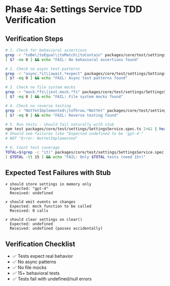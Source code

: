 # Phase 4a: Settings Service TDD Verification

## Verification Steps

```bash
# 1. Check for behavioral assertions
grep -r "toBe\|toEqual\|toMatch\|toContain" packages/core/test/settings/SettingsService.spec.ts
[ $? -ne 0 ] && echo "FAIL: No behavioral assertions found"

# 2. Check no async test patterns
grep -r "async.*it\|await.*expect" packages/core/test/settings/SettingsService.spec.ts
[ $? -eq 0 ] && echo "FAIL: Async test patterns found"

# 3. Check no file system mocks
grep -r "mock.*fs\|jest.mock.*fs" packages/core/test/settings/SettingsService.spec.ts
[ $? -eq 0 ] && echo "FAIL: File system mocks found"

# 4. Check no reverse testing
grep -r "NotYetImplemented\|toThrow.*NotYet" packages/core/test/settings/SettingsService.spec.ts
[ $? -eq 0 ] && echo "FAIL: Reverse testing found"

# 5. Run tests - should fail naturally with stub
npm test packages/core/test/settings/SettingsService.spec.ts 2>&1 | head -20
# Should see failures like "Expected undefined to be 'gpt-4'"
# NOT "Error: NotYetImplemented"

# 6. Count test coverage
TOTAL=$(grep -c "it(" packages/core/test/settings/SettingsService.spec.ts)
[ $TOTAL -lt 15 ] && echo "FAIL: Only $TOTAL tests (need 15+)"
```

## Expected Test Failures with Stub

```
✗ should store settings in memory only
  Expected: "gpt-4"
  Received: undefined
  
✗ should emit events on changes
  Expected: mock function to be called
  Received: 0 calls
  
✗ should clear settings on clear()
  Expected: undefined
  Received: undefined (passes accidentally)
```

## Verification Checklist

- ✅ Tests expect real behavior
- ✅ No async patterns
- ✅ No file mocks
- ✅ 15+ behavioral tests
- ✅ Tests fail with undefined/null errors